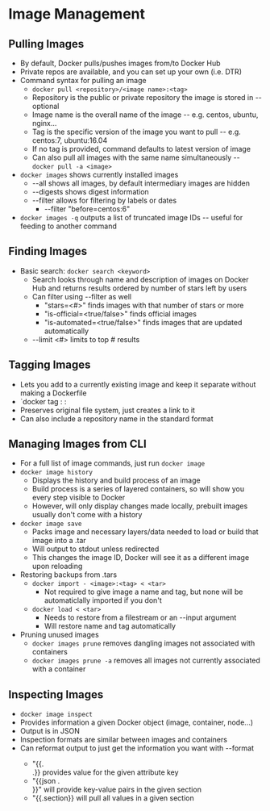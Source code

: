 Image Management
================

Pulling Images
--------------

- By default, Docker pulls/pushes images from/to Docker Hub
- Private repos are available, and you can set up your own (i.e. DTR)
- Command syntax for pulling an image
  - `docker pull <repository>/<image name>:<tag>`
  - Repository is the public or private repository the image is stored in -- optional
  - Image name is the overall name of the image -- e.g. centos, ubuntu, nginx...
  - Tag is the specific version of the image you want to pull -- e.g. centos:7, ubuntu:16.04
  - If no tag is provided, command defaults to latest version of image
  - Can also pull all images with the same name simultaneously --  `docker pull -a <image>`
- `docker images` shows currently installed images
  - --all shows all images, by default intermediary images are hidden
  - --digests shows digest information
  - --filter allows for filtering by labels or dates
    - --filter "before=centos:6"
- `docker images -q` outputs a list of truncated image IDs -- useful for feeding to another command

Finding Images
--------------

- Basic search: `docker search <keyword>`
  - Search looks through name and description of images on Docker Hub and returns results ordered by number of stars left by users
  - Can filter using --filter as well
    - "stars=<#>" finds images with that number of stars or more
    - "is-official=<true/false>" finds official images
    - "is-automated=<true/false>" finds images that are updated automatically
  - --limit <#> limits to top # results

Tagging Images
--------------

- Lets you add to a currently existing image and keep it separate without making a Dockerfile
- `docker tag <original image>:<original tag> <new image>:<new tag>
- Preserves original file system, just creates a link to it
- Can also include a repository name in the standard format

Managing Images from CLI
----------------

- For a full list of image commands, just run `docker image`
- `docker image history`
  - Displays the history and build process of an image
  - Build process is a series of layered containers, so will show you every step visible to Docker
  - However, will only display changes made locally, prebuilt images usually don't come with a history
- `docker image save`
  - Packs image and necessary layers/data needed to load or build that image into a .tar
  - Will output to stdout unless redirected
  - This changes the image ID, Docker will see it as a different image upon reloading
- Restoring backups from .tars
  - `docker import - <image>:<tag> < <tar>`
    - Not required to give image a name and tag, but none will be automaticlally imported if you don't
  - `docker load < <tar>`
    - Needs to restore from a filestream or an --input argument
    - Will restore name and tag automatically
- Pruning unused images
  - `docker images prune` removes dangling images not associated with containers
  - `docker images prune -a` removes all images not currently associated with a container
  
Inspecting Images
-----------------

- `docker image inspect`
- Provides information a given Docker object (image, container, node...)
- Output is in JSON
- Inspection formats are similar between images and containers
- Can reformat output to just get the information you want with --format <string>
  - "{{.<section>.<attribute>}} provides value for the given attribute key
  - "{{json .<section>}}" will provide key-value pairs in the given section
  - "{{.section}} will pull all values in a given section
  
  
